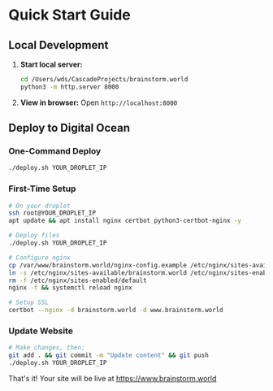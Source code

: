 # Quick Start Guide

## Local Development

1. **Start local server:**
   ```bash
   cd /Users/wds/CascadeProjects/brainstorm.world
   python3 -m http.server 8000
   ```

2. **View in browser:**
   Open `http://localhost:8000`

## Deploy to Digital Ocean

### One-Command Deploy
```bash
./deploy.sh YOUR_DROPLET_IP
```

### First-Time Setup
```bash
# On your droplet
ssh root@YOUR_DROPLET_IP
apt update && apt install nginx certbot python3-certbot-nginx -y

# Deploy files
./deploy.sh YOUR_DROPLET_IP

# Configure nginx
cp /var/www/brainstorm.world/nginx-config.example /etc/nginx/sites-available/brainstorm.world
ln -s /etc/nginx/sites-available/brainstorm.world /etc/nginx/sites-enabled/
rm -f /etc/nginx/sites-enabled/default
nginx -t && systemctl reload nginx

# Setup SSL
certbot --nginx -d brainstorm.world -d www.brainstorm.world
```

### Update Website
```bash
# Make changes, then:
git add . && git commit -m "Update content" && git push
./deploy.sh YOUR_DROPLET_IP
```

That's it! Your site will be live at https://www.brainstorm.world
